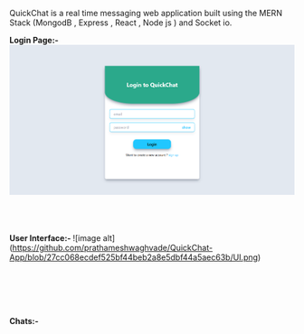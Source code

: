 QuickChat is a real time messaging web application built using the MERN Stack (MongodB , Express , React , Node js ) and Socket io.

<b>Login Page:-</b>
![image alt](https://github.com/prathameshwaghvade/QuickChat-App/blob/df85f5970cd642ad3fea90ca971a9fb801765db0/Login.png)
<br><br><br><br>

<b> User Interface:- </b>
![image alt] (https://github.com/prathameshwaghvade/QuickChat-App/blob/27cc068ecdef525bf44beb2a8e5dbf44a5aec63b/UI.png)

<br><br><br><br>

<b> Chats:- </b>
